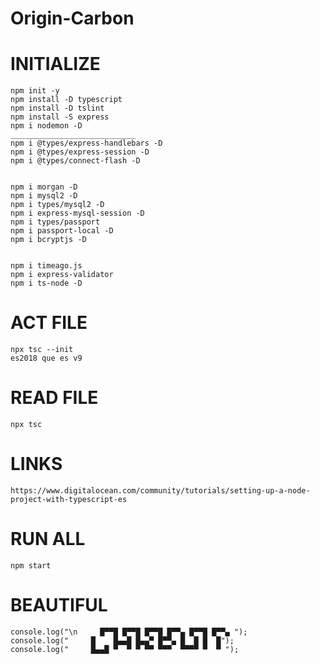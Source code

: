# Origin-Carbon

# INITIALIZE
    npm init -y
    npm install -D typescript
    npm install -D tslint
    npm install -S express
    npm i nodemon -D
    ____________________________
    npm i @types/express-handlebars -D 
    npm i @types/express-session -D
    npm i @types/connect-flash -D


    npm i morgan -D 
    npm i mysql2 -D
    npm i types/mysql2 -D
    npm i express-mysql-session -D
    npm i types/passport
    npm i passport-local -D
    npm i bcryptjs -D
    

    npm i timeago.js 
    npm i express-validator
    npm i ts-node -D

# ACT FILE
    npx tsc --init
    es2018 que es v9


# READ FILE
    npx tsc

# LINKS
    https://www.digitalocean.com/community/tutorials/setting-up-a-node-project-with-typescript-es

# RUN ALL
    npm start
# BEAUTIFUL
    console.log("\n     █▀▀█ █▀▀█ █▀▀█ █▀▀▄ █▀▀█ █▀▀▄ ");
    console.log("     █    █▄▄█ █▄▄▀ █▀▀▄ █  █ █  █");
    console.log("     █▄▄█ ▀  ▀ ▀ ▀▀ ▀▀▀  ▀▀▀▀ ▀  ▀ ");